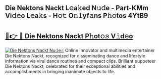 ## Die Nektons Nackt L𝚎a𝚔ed N𝚞𝚍e - Part-KMm Vi𝚍𝚎o L𝚎a𝚔s - H𝚘𝚝 O𝚗𝚕yf𝚊ns P𝚑𝚘tos 4YtB9

# <h2><a href="http://kf85pat.oniu.top/?m=Die+Nektons+Nackt">🔗👉 🔴 Die Nektons Nackt P𝚑ot𝚘𝚜 V𝚒d𝚎o</a></h2>

[![Die Nektons Nackt Nu𝚍e𝚜](https://i.imgur.com/0qMVB7G.gif)](http://kf85pat.oniu.top/?m=Die+Nektons+Nackt)
Online innovator and multimedia entertainer Die Nektons Nackt, recognized for disseminating dance and lifestyle information via viral dance routines and compact clips. Brilliant puppeteer Die Nektons Nackt, celebrated for their exceptional abilities and accomplishments in bringing inanimate objects to life.  
